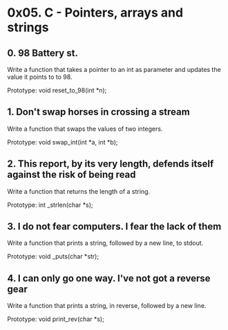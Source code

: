 # 0x05. C - Pointers, arrays and strings

## 0. 98 Battery st.
Write a function that takes a pointer to an int as parameter and updates the value it points to to 98.

Prototype: void reset_to_98(int *n);

## 1. Don't swap horses in crossing a stream
Write a function that swaps the values of two integers.

Prototype: void swap_int(int *a, int *b);

## 2. This report, by its very length, defends itself against the risk of being read
Write a function that returns the length of a string.

Prototype: int _strlen(char *s);

## 3. I do not fear computers. I fear the lack of them
Write a function that prints a string, followed by a new line, to stdout.

Prototype: void _puts(char *str);

## 4. I can only go one way. I've not got a reverse gear
Write a function that prints a string, in reverse, followed by a new line.

Prototype: void print_rev(char *s);
